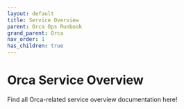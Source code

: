 ```yaml
---
layout: default
title: Service Overview
parent: Orca Ops Runbook
grand_parent: Orca
nav_order: 1
has_children: true
---
```

# Orca Service Overview
Find all Orca-related service overview documentation here!
